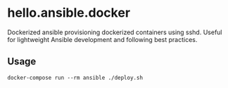 # hello.ansible.docker

Dockerized ansible provisioning dockerized containers using sshd.
Useful for lightweight Ansible development and following best practices.

## Usage

```console
docker-compose run --rm ansible ./deploy.sh
```
